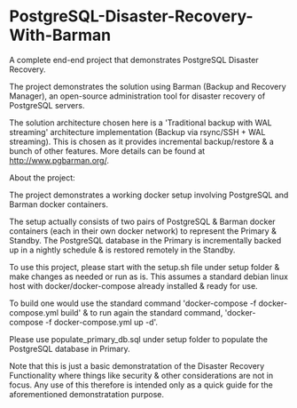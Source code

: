 # PostgreSQL-Disaster-Recovery-With-Barman
A complete end-end project that demonstrates PostgreSQL Disaster Recovery. 

The project demonstrates the solution using Barman (Backup and Recovery Manager), an open-source administration tool for disaster recovery of PostgreSQL servers. 

The solution architecture chosen here is a 'Traditional backup with WAL streaming' architecture implementation (Backup via rsync/SSH + WAL streaming). This is chosen as it provides incremental backup/restore &amp; a bunch of other features. More details can be found at http://www.pgbarman.org/.

About the project:

The project demonstrates a working docker setup involving PostgreSQL and Barman docker containers. 

The setup actually consists of two pairs of PostgreSQL &amp; Barman docker containers (each in their own docker network) to represent the Primary &amp; Standby. The PostgreSQL database in the Primary is incrementally backed up in a nightly schedule &amp; is restored remotely in the Standby.

To use this project, please start with the setup.sh file under setup folder &amp; make changes as needed or run as is. This assumes a standard debian linux host with docker/docker-compose already installed &amp; ready for use. 

To build one would use the standard command 'docker-compose -f docker-compose.yml build' &amp; to run again the standard command, 'docker-compose -f docker-compose.yml up -d'.

Please use populate_primary_db.sql under setup folder to populate the PostgreSQL database in Primary.

Note that this is just a basic demonstratation of the Disaster Recovery Functionality where things like security &amp; other considerations are not in focus. Any use of this therefore is intended only as a quick guide for the aforementioned demonstratation purpose.
